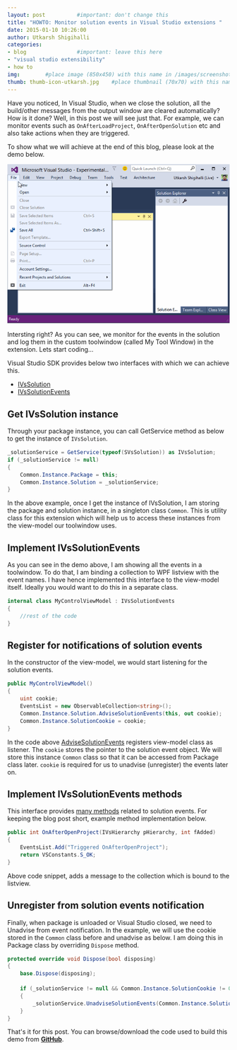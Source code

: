 ```yaml
---
layout: post          #important: don't change this
title: "HOWTO: Monitor solution events in Visual Studio extensions "
date: 2015-01-10 10:26:00 
author: Utkarsh Shigihalli
categories:
- blog                #important: leave this here
- "visual studio extensibility"
- how to
img:        #place image (850x450) with this name in /images/screenshots
thumb: thumb-icon-utkarsh.jpg    #place thumbnail (70x70) with this name in /images/screenshotsthumbs/
---
```


Have you noticed, In Visual Studio, when we close the solution, all the build/other messages from the output window are cleared automatically?  How is it done? Well, in this post we will see just that. For example, we can monitor events such as `OnAfterLoadProject`, `OnAfterOpenSolution` etc and also take actions when they are triggered. 
<!--more-->
To show what we will achieve at the end of this blog, please look at the demo below.
 
![Solution Events](/images/screenshots/utkarsh/2014-01-10-solutionevents.gif)

Intersting right? As you can see, we monitor for the events in the solution and log them in the custom toolwindow (called My Tool Window) in the extension. Lets start coding... 

Visual Studio SDK provides below two interfaces with which we can achieve this.

- [IVsSolution](http://msdn.microsoft.com/en-us/library/microsoft.visualstudio.shell.interop.ivssolution.aspx) 
- [IVsSolutionEvents](http://msdn.microsoft.com/en-us/library/microsoft.visualstudio.shell.interop.ivssolutionevents.aspx)

## Get IVsSolution instance ##

Through your package instance, you can call GetService method as below to get the instance of `IVsSolution`. 

```csharp
_solutionService = GetService(typeof(SVsSolution)) as IVsSolution;
if (_solutionService != null)
{
    Common.Instance.Package = this;
    Common.Instance.Solution = _solutionService;
}
```

In the above example, once I get the instance of IVsSolution, I am storing the package and solution instance, in a singleton class `Common`. This is utility class for this extension which will help us to access these instances from the view-model our toolwindow uses.

## Implement IVsSolutionEvents ##
As you can see in the demo above, I am showing all the events in a toolwindow. To do that, I am binding a collection to WPF listview with the event names. I have hence implemented this interface to the view-model itself. Ideally you would want to do this in a separate class.

```csharp
internal class MyControlViewModel : IVsSolutionEvents
{
	//rest of the code
}
```

## Register for notifications of solution events ##
In the constructor of the view-model, we would start listening for the solution events.

```csharp
public MyControlViewModel()
{
    uint cookie;
    EventsList = new ObservableCollection<string>();
    Common.Instance.Solution.AdviseSolutionEvents(this, out cookie);
    Common.Instance.SolutionCookie = cookie;
}
```

In the code above [AdviseSolutionEvents](http://msdn.microsoft.com/en-us/library/microsoft.visualstudio.shell.interop.ivssolution.advisesolutionevents.aspx) registers view-model class as listener. The `cookie` stores the pointer to the solution event object. We will store this instance `Common` class so that it can be accessed from Package class later. `cookie` is required for us to unadvise (unregister) the events later on.

## Implement IVsSolutionEvents methods ##

This interface provides [many methods](http://msdn.microsoft.com/en-us/library/microsoft.visualstudio.shell.interop.ivssolutionevents_methods.aspx) related to solution events. For keeping the blog post short, example method implementation below.

```csharp
public int OnAfterOpenProject(IVsHierarchy pHierarchy, int fAdded)
{
    EventsList.Add("Triggered OnAfterOpenProject");
    return VSConstants.S_OK;
}
```

Above code snippet, adds a message to the collection which is bound to the listview.

## Unregister from solution events notification ##
Finally, when package is unloaded or Visual Studio closed, we need to Unadvise from event notification. In the example, we will use the cookie stored in the `Common` class before and unadvise as below. I am doing this in Package class by overriding `Dispose` method.

```csharp
protected override void Dispose(bool disposing)
{
    base.Dispose(disposing);

    if (_solutionService != null && Common.Instance.SolutionCookie != 0)
    {
        _solutionService.UnadviseSolutionEvents(Common.Instance.SolutionCookie);
    }
}
```

That's it for this post. You can browse/download the code used to build this demo from [**GitHub**](https://github.com/onlyutkarsh/SolutionEventsMonitor/).
